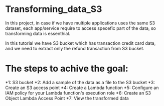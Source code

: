 # Transforming_data_S3
In this project, in case if we have multiple applications uses the same S3 dataset, each app/service require to access specefic part of the data, so transforming data is essenthial.

In this tutorial we have S3 bucket which has transaction credit card data, and we need to extract only the refund transaction from S3 bucket.

# The steps to achive the goal:

*1: S3 bucket 
*2: Add a sample of the data as a file to the S3 bucket 
*3: Create an S3 access point 
*4: Create a Lambda function 
*5: Configure an IAM policy for your Lambda function's execution role 
*6: Create an S3 Object Lambda Access Point 
*7: View the transformed data
